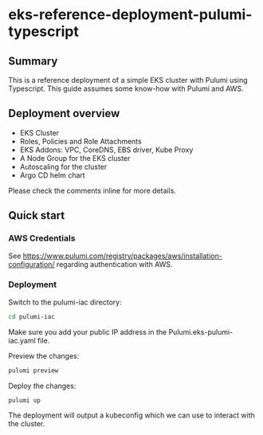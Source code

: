 # eks-reference-deployment-pulumi-typescript

## Summary

This is a reference deployment of a simple EKS cluster with Pulumi using Typescript. This guide assumes some know-how with Pulumi and AWS.

## Deployment overview

- EKS Cluster
- Roles, Policies and Role Attachments
- EKS Addons: VPC, CoreDNS, EBS driver, Kube Proxy
- A Node Group for the EKS cluster
- Autoscaling for the cluster
- Argo CD helm chart

Please check the comments inline for more details.

## Quick start

### AWS Credentials

See https://www.pulumi.com/registry/packages/aws/installation-configuration/ regarding authentication with AWS.

### Deployment

Switch to the pulumi-iac directory:

```bash
cd pulumi-iac
```

Make sure you add your public IP address in the Pulumi.eks-pulumi-iac.yaml file.

Preview the changes:

```bash
pulumi preview
```

Deploy the changes:

```bash
pulumi up
```

The deployment will output a kubeconfig which we can use to interact with the cluster.
